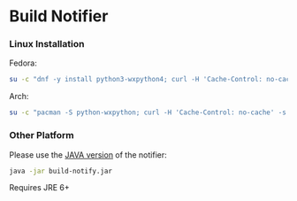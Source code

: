 # Build Notifier

### Linux Installation

Fedora:
```sh
su -c "dnf -y install python3-wxpython4; curl -H 'Cache-Control: no-cache' -s https://github.com/dgthanhan/bashket/raw/master/build-notify/notify.py > /usr/local/bin/build-notify.py; chmod uog+xr /usr/local/bin/build-notify.py"; mkdir -p ~/.config/autostart; echo -e "[Desktop Entry]\nType=Application\nExec=/usr/local/bin/build-notify.py\nHidden=false\nNoDisplay=false\nX-GNOME-Autostart-enabled=true\nName=Build Notify\nComment=Start Build Notify on Startup" > ~/.config/autostart/build-notify.desktop; /usr/local/bin/build-notify.py &
```

Arch:
```sh
su -c "pacman -S python-wxpython; curl -H 'Cache-Control: no-cache' -s https://github.com/dgthanhan/bashket/raw/master/build-notify/notify.py; chmod uog+xr /usr/local/bin/build-notify.py"; mkdir -p ~/.config/autostart; echo -e "[Desktop Entry]\nType=Application\nExec=/usr/local/bin/build-notify.py\nHidden=false\nNoDisplay=false\nX-GNOME-Autostart-enabled=true\nName=Build Notify\nComment=Start Build Notify on Startup" > ~/.config/autostart/build-notify.desktop; /usr/local/bin/build-notify.py &
```
### Other Platform

Please use the [JAVA version](https://github.com/dgthanhan/bashket/raw/master/build-notify/build-notify.jar) of the notifier:

```sh
java -jar build-notify.jar
```
Requires JRE 6+
